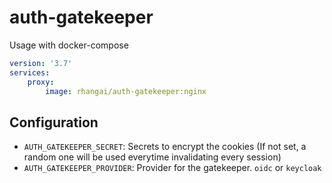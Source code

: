 # auth-gatekeeper

Usage with docker-compose

```yml
version: '3.7'
services:
    proxy:
        image: rhangai/auth-gatekeeper:nginx
```

## Configuration

-   `AUTH_GATEKEEPER_SECRET`: Secrets to encrypt the cookies (If not set, a random one will be used everytime invalidating every session)
-   `AUTH_GATEKEEPER_PROVIDER`: Provider for the gatekeeper. `oidc` or `keycloak`
